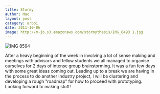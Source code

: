 ```yaml
---
title: Stormy
author: Mac
layout: post
category: urbbi
date: 2011-10-06
image: http://m-jo.s3.amazonaws.com/stormythesis/IMG_6493 1.jpg
---
```


<img src="http://m-jo.s3.amazonaws.com/stormythesis/IMG_6499 1.jpg" alt="IMG 8564" title="IMG_8564.jpg" />

After a heavy beginning of the week in involving a lot of sense making and meetings with advisors and fellow students we all managed to organise ourselves for 2 days of intense group brainstorming. It was a fun few days with some great ideas coming out. Leading up to a break we are having in the process to do another industry project, I will be clustering and developing a rough "roadmap" for how to proceed with prototyping. Looking forward to making stuff!